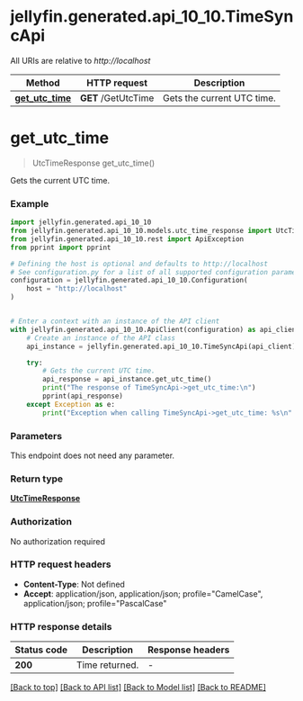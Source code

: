# jellyfin.generated.api_10_10.TimeSyncApi

All URIs are relative to *http://localhost*

Method | HTTP request | Description
------------- | ------------- | -------------
[**get_utc_time**](TimeSyncApi.md#get_utc_time) | **GET** /GetUtcTime | Gets the current UTC time.


# **get_utc_time**
> UtcTimeResponse get_utc_time()

Gets the current UTC time.

### Example


```python
import jellyfin.generated.api_10_10
from jellyfin.generated.api_10_10.models.utc_time_response import UtcTimeResponse
from jellyfin.generated.api_10_10.rest import ApiException
from pprint import pprint

# Defining the host is optional and defaults to http://localhost
# See configuration.py for a list of all supported configuration parameters.
configuration = jellyfin.generated.api_10_10.Configuration(
    host = "http://localhost"
)


# Enter a context with an instance of the API client
with jellyfin.generated.api_10_10.ApiClient(configuration) as api_client:
    # Create an instance of the API class
    api_instance = jellyfin.generated.api_10_10.TimeSyncApi(api_client)

    try:
        # Gets the current UTC time.
        api_response = api_instance.get_utc_time()
        print("The response of TimeSyncApi->get_utc_time:\n")
        pprint(api_response)
    except Exception as e:
        print("Exception when calling TimeSyncApi->get_utc_time: %s\n" % e)
```



### Parameters

This endpoint does not need any parameter.

### Return type

[**UtcTimeResponse**](UtcTimeResponse.md)

### Authorization

No authorization required

### HTTP request headers

 - **Content-Type**: Not defined
 - **Accept**: application/json, application/json; profile="CamelCase", application/json; profile="PascalCase"

### HTTP response details

| Status code | Description | Response headers |
|-------------|-------------|------------------|
**200** | Time returned. |  -  |

[[Back to top]](#) [[Back to API list]](../README.md#documentation-for-api-endpoints) [[Back to Model list]](../README.md#documentation-for-models) [[Back to README]](../README.md)

